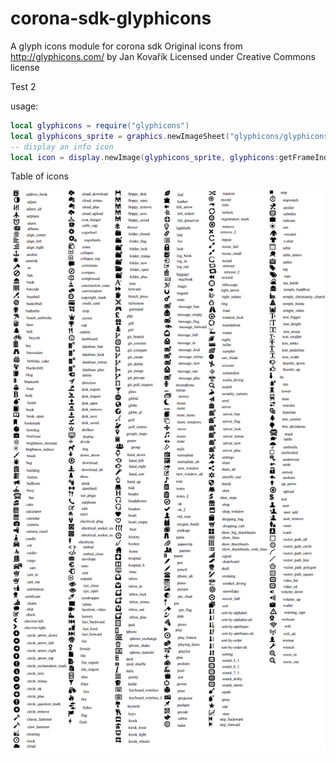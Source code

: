 corona-sdk-glyphicons
=====================

A glyph icons module for corona sdk
Original icons from http://glyphicons.com/ by Jan Kovařík
Licensed under Creative Commons license

Test 2

usage:
```lua
local glyphicons = require("glyphicons")
local glyphicons_sprite = graphics.newImageSheet("glyphicons/glyphicons_sprites.png", glyphicons:getSheet())
-- display an info icon
local icon = display.newImage(glyphicons_sprite, glyphicons:getFrameIndex("circle_info")
```
Table of icons

![alt text](https://github.com/pjaol/corona-sdk-glyphicons/raw/master/glyphicons/all_icons.png "Glyphicons Table")
